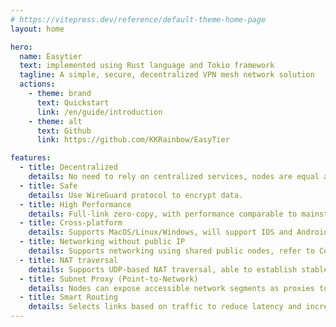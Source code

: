 ```yaml
---
# https://vitepress.dev/reference/default-theme-home-page
layout: home

hero:
  name: Easytier
  text: implemented using Rust language and Tokio framework
  tagline: A simple, secure, decentralized VPN mesh network solution
  actions:
    - theme: brand
      text: Quickstart
      link: /en/guide/introduction
    - theme: alt
      text: Github
      link: https://github.com/KKRainbow/EasyTier

features:
  - title: Decentralized
    details: No need to rely on centralized services, nodes are equal and independent.
  - title: Safe
    details: Use WireGuard protocol to encrypt data.
  - title: High Performance
    details: Full-link zero-copy, with performance comparable to mainstream networking software.
  - title: Cross-platform
    details: Supports MacOS/Linux/Windows, will support IOS and Android in the future. The executable file is statically linked, making deployment simple.
  - title: Networking without public IP
    details: Supports networking using shared public nodes, refer to Configuration Guide
  - title: NAT traversal
    details: Supports UDP-based NAT traversal, able to establish stable connections even in complex network environments.
  - title: Subnet Proxy (Point-to-Network)
    details: Nodes can expose accessible network segments as proxies to the VPN subnet, allowing other nodes to access these subnets through the node.
  - title: Smart Routing
    details: Selects links based on traffic to reduce latency and increase throughput.
---
```

